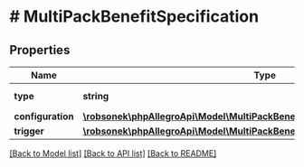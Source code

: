 # # MultiPackBenefitSpecification

## Properties

Name | Type | Description | Notes
------------ | ------------- | ------------- | -------------
**type** | **string** |  | [optional] [default to 'UNIT_PERCENTAGE_DISCOUNT']
**configuration** | [**\robsonek\phpAllegroApi\Model\MultiPackBenefitSpecificationAllOfConfiguration**](MultiPackBenefitSpecificationAllOfConfiguration.md) |  |
**trigger** | [**\robsonek\phpAllegroApi\Model\MultiPackBenefitSpecificationAllOfTrigger**](MultiPackBenefitSpecificationAllOfTrigger.md) |  |

[[Back to Model list]](../../README.md#models) [[Back to API list]](../../README.md#endpoints) [[Back to README]](../../README.md)
